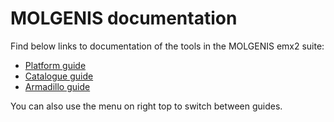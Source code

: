 # MOLGENIS documentation

Find below links to documentation of the tools in the MOLGENIS emx2 suite:

* [Platform guide](/molgenis/)
* [Catalogue guide](/catalogue/)
* [Armadillo guide](/armadillo/)

You can also use the menu on right top to switch between guides.
